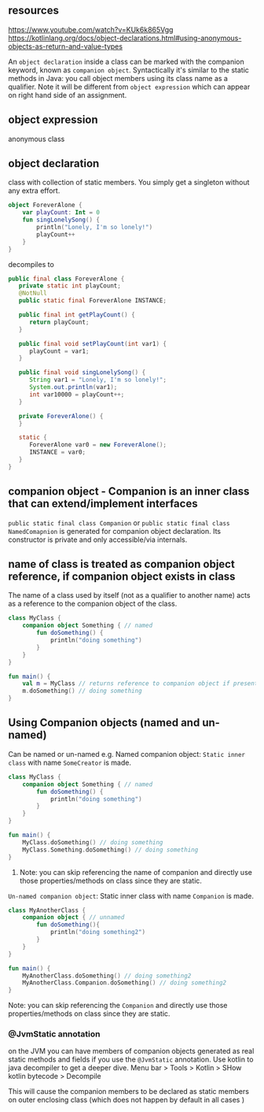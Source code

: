 
## resources
https://www.youtube.com/watch?v=KUk6k865Vgg
https://kotlinlang.org/docs/object-declarations.html#using-anonymous-objects-as-return-and-value-types

An `object declaration` inside a class can be marked with the companion keyword, known as `companion object`.
Syntactically it's similar to the static methods in Java: you call object members using its class name as a qualifier.
Note it will be different from `object expression` which can appear on right hand side of an assignment.

## object expression

anonymous class

## object declaration

class with collection of static members.
You simply get a singleton without any extra effort.

```kotlin
object ForeverAlone {
    var playCount: Int = 0
    fun singLonelySong() {
        println("Lonely, I'm so lonely!")
        playCount++
    }
}
```
decompiles to 
```java
public final class ForeverAlone {
   private static int playCount;
   @NotNull
   public static final ForeverAlone INSTANCE;

   public final int getPlayCount() {
      return playCount;
   }

   public final void setPlayCount(int var1) {
      playCount = var1;
   }

   public final void singLonelySong() {
      String var1 = "Lonely, I'm so lonely!";
      System.out.println(var1);
      int var10000 = playCount++;
   }

   private ForeverAlone() {
   }

   static {
      ForeverAlone var0 = new ForeverAlone();
      INSTANCE = var0;
   }
}
```

## companion object - Companion is an inner class that can extend/implement interfaces

`public static final class Companion` or `public static final class NamedComapnion` is generated for
companion object declaration.
Its constructor is private and only accessible/via internals.

## name of class is treated as companion object reference, if companion object exists in class

The name of a class used by itself (not as a qualifier to another name) acts as a reference to the companion object of the class.

```kt
class MyClass {
    companion object Something { // named
        fun doSomething() {
            println("doing something")
        }
    }
}

fun main() {    
    val m = MyClass // returns reference to companion object if present
    m.doSomething() // doing something
}
```


## Using Companion objects (named and un-named)

Can be named or un-named
e.g.
Named companion object:
`Static inner class` with name `SomeCreator` is made.
```kt
class MyClass {
    companion object Something { // named
        fun doSomething() {
            println("doing something")
        }
    }
}

fun main() {    
    MyClass.doSomething() // doing something 
    MyClass.Something.doSomething() // doing something
}
```
1. Note: you can skip referencing the name of companion and directly use those properties/methods on class since they are static.

`Un-named companion object`:
Static inner class with name `Companion` is made.

```kt
class MyAnotherClass {
    companion object { // unnamed
        fun doSomething(){
            println("doing something2")
        }
    }
}

fun main() {        
    MyAnotherClass.doSomething() // doing something2
    MyAnotherClass.Companion.doSomething() // doing something2
}
```
Note: you can skip referencing the `Companion` and directly use those properties/methods on class since they are static.


### @JvmStatic annotation

on the JVM you can have members of companion objects generated as real static methods and fields if you use the `@JvmStatic` annotation.
Use kotlin to java decompiler to get a deeper dive. 
Menu bar > Tools > Kotlin > SHow kotlin bytecode > Decompile

This will cause the companion members to be declared as static members on outer enclosing class (which does not happen by default in all cases )